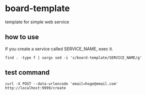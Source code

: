 # board-template

template for simple web service

## how to use

If you create a service called SERVICE_NAME, exec it.

`find . -type f | xargs sed -i 's/board-template/SERVICE_NAME/g'`

## test command

`curl -X POST --data-urlencode 'email=hoge@email.com' http://localhost:9999/create`
